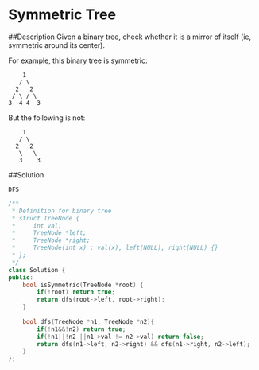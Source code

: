 Symmetric Tree
========

##Description
Given a binary tree, check whether it is a mirror of itself (ie, symmetric around its center).

For example, this binary tree is symmetric:
```
    1
   / \
  2   2
 / \ / \
3  4 4  3
```
But the following is not:
```
    1
   / \
  2   2
   \   \
   3    3
```

##Solution

`DFS`

```cpp
/**
 * Definition for binary tree
 * struct TreeNode {
 *     int val;
 *     TreeNode *left;
 *     TreeNode *right;
 *     TreeNode(int x) : val(x), left(NULL), right(NULL) {}
 * };
 */
class Solution {
public:
    bool isSymmetric(TreeNode *root) {
        if(!root) return true;
        return dfs(root->left, root->right);
    }
    
    bool dfs(TreeNode *n1, TreeNode *n2){
        if(!n1&&!n2) return true;
        if(!n1||!n2 ||n1->val != n2->val) return false;
        return dfs(n1->left, n2->right) && dfs(n1->right, n2->left);
    }
};
```
